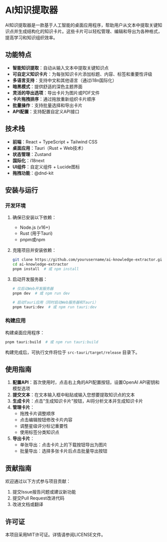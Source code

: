 # AI知识提取器

AI知识提取器是一款基于人工智能的桌面应用程序，帮助用户从文本中提取关键知识点并生成结构化的知识卡片。这些卡片可以轻松管理、编辑和导出为各种格式，提高学习和知识组织效率。

## 功能特点

- **智能知识提取**：自动从输入文本中提取关键知识点
- **可自定义知识卡片**：为每张知识卡片添加标题、内容、标签和重要性评级
- **多语言支持**：支持中文和其他语言（通过i18n国际化）
- **暗黑模式**：提供舒适的深色主题界面
- **灵活的导出选项**：导出卡片为图片或PDF文件
- **卡片拖拽排序**：通过拖放重新组织卡片顺序
- **批量操作**：支持批量选择和导出卡片
- **API配置**：支持配置自定义API接口

## 技术栈

- **前端**：React + TypeScript + Tailwind CSS
- **桌面应用**：Tauri（Rust + Web技术）
- **状态管理**：Zustand
- **国际化**：i18next
- **UI组件**：自定义组件 + Lucide图标
- **拖拽功能**：@dnd-kit

## 安装与运行

### 开发环境

1. 确保已安装以下依赖：
   - Node.js (v16+)
   - Rust (用于Tauri)
   - pnpm或npm

2. 克隆项目并安装依赖：
   ```bash
   git clone https://github.com/yourusername/ai-knowledge-extractor.git
   cd ai-knowledge-extractor
   pnpm install  # 或 npm install
   ```

3. 启动开发服务器：
   ```bash
   # 仅启动Web开发服务器
   pnpm dev  # 或 npm run dev
   
   # 启动Tauri应用（同时启动Web服务器和Tauri）
   pnpm tauri:dev  # 或 npm run tauri:dev
   ```

### 构建应用

构建桌面应用程序：
```bash
pnpm tauri:build  # 或 npm run tauri:build
```

构建完成后，可执行文件将位于 `src-tauri/target/release` 目录下。

## 使用指南

1. **配置API**：首次使用时，点击右上角的API配置按钮，设置OpenAI API密钥和模型选项
2. **提交文本**：在文本输入框中粘贴或输入您想要提取知识点的文本
3. **生成卡片**：点击"生成知识卡片"按钮，AI将分析文本并生成知识卡片
4. **管理卡片**：
   - 拖拽卡片调整顺序
   - 点击编辑按钮修改卡片内容
   - 调整星级评分标记重要性
   - 使用标签分类知识点
5. **导出卡片**：
   - 单张导出：点击卡片上的下载按钮导出为图片
   - 批量导出：选择多张卡片后点击批量导出按钮

## 贡献指南

欢迎通过以下方式参与项目贡献：
1. 提交Issue报告问题或建议新功能
2. 提交Pull Request改进代码
3. 改进文档或翻译

## 许可证

本项目采用MIT许可证。详情请参阅LICENSE文件。 